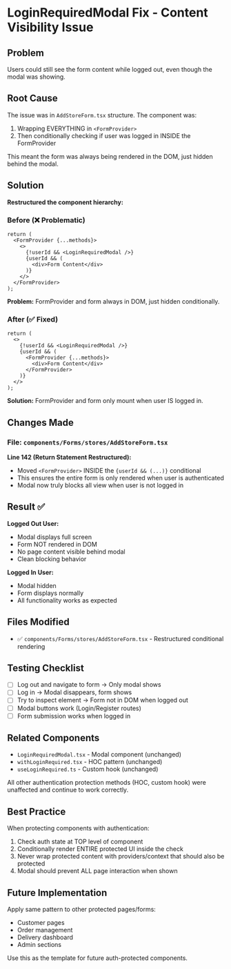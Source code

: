 # LoginRequiredModal Fix - Content Visibility Issue

## Problem
Users could still see the form content while logged out, even though the modal was showing.

## Root Cause
The issue was in `AddStoreForm.tsx` structure. The component was:
1. Wrapping EVERYTHING in `<FormProvider>`
2. Then conditionally checking if user was logged in INSIDE the FormProvider

This meant the form was always being rendered in the DOM, just hidden behind the modal.

## Solution
**Restructured the component hierarchy:**

### Before (❌ Problematic)
```tsx
return (
  <FormProvider {...methods}>
    <>
      {!userId && <LoginRequiredModal />}
      {userId && (
        <div>Form Content</div>
      )}
    </>
  </FormProvider>
);
```
**Problem:** FormProvider and form always in DOM, just hidden conditionally.

### After (✅ Fixed)
```tsx
return (
  <>
    {!userId && <LoginRequiredModal />}
    {userId && (
      <FormProvider {...methods}>
        <div>Form Content</div>
      </FormProvider>
    )}
  </>
);
```
**Solution:** FormProvider and form only mount when user IS logged in.

## Changes Made

### File: `components/Forms/stores/AddStoreForm.tsx`

**Line 142 (Return Statement Restructured):**
- Moved `<FormProvider>` INSIDE the `{userId && (...)}` conditional
- This ensures the entire form is only rendered when user is authenticated
- Modal now truly blocks all view when user is not logged in

## Result ✅

**Logged Out User:**
- Modal displays full screen
- Form NOT rendered in DOM
- No page content visible behind modal
- Clean blocking behavior

**Logged In User:**
- Modal hidden
- Form displays normally
- All functionality works as expected

## Files Modified
- ✅ `components/Forms/stores/AddStoreForm.tsx` - Restructured conditional rendering

## Testing Checklist
- [ ] Log out and navigate to form → Only modal shows
- [ ] Log in → Modal disappears, form shows
- [ ] Try to inspect element → Form not in DOM when logged out
- [ ] Modal buttons work (Login/Register routes)
- [ ] Form submission works when logged in

## Related Components
- `LoginRequiredModal.tsx` - Modal component (unchanged)
- `withLoginRequired.tsx` - HOC pattern (unchanged)
- `useLoginRequired.ts` - Custom hook (unchanged)

All other authentication protection methods (HOC, custom hook) were unaffected and continue to work correctly.

## Best Practice
When protecting components with authentication:
1. Check auth state at TOP level of component
2. Conditionally render ENTIRE protected UI inside the check
3. Never wrap protected content with providers/context that should also be protected
4. Modal should prevent ALL page interaction when shown

## Future Implementation
Apply same pattern to other protected pages/forms:
- Customer pages
- Order management
- Delivery dashboard
- Admin sections

Use this as the template for future auth-protected components.
